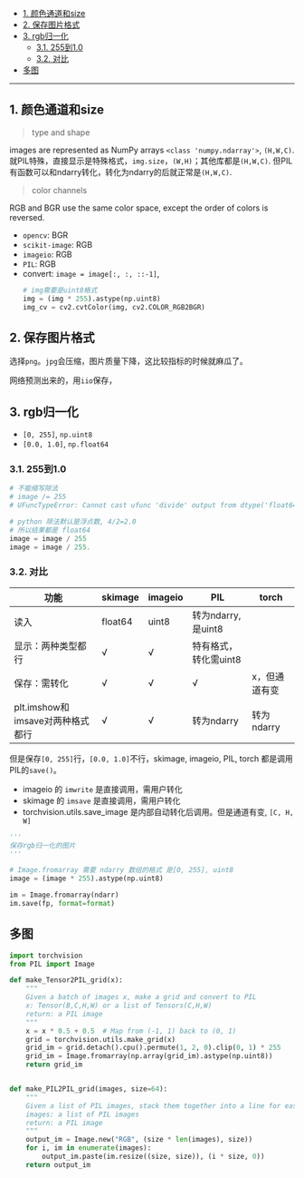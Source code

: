 - [1. 颜色通道和size](#1-颜色通道和size)
- [2. 保存图片格式](#2-保存图片格式)
- [3. rgb归一化](#3-rgb归一化)
  - [3.1. 255到1.0](#31-255到10)
  - [3.2. 对比](#32-对比)
- [多图](#多图)

---
## 1. 颜色通道和size

> type and shape

images are represented as NumPy arrays `<class 'numpy.ndarray'>`, `(H,W,C)`. 就PIL特殊，直接显示是特殊格式，`img.size`，`(W,H)`；其他库都是`(H,W,C)`. 但PIL有函数可以和ndarry转化，转化为ndarry的后就正常是`(H,W,C)`.

> color channels

RGB and BGR use the same color space, except the order of colors is reversed. 
- `opencv`: BGR
- `scikit-image`: RGB
- `imageio`: RGB
- `PIL`: RGB
- convert: `image = image[:, :, ::-1]`, 
    ```python
    # img需要是uint8格式
    img = (img * 255).astype(np.uint8)
    img_cv = cv2.cvtColor(img, cv2.COLOR_RGB2BGR)
    ```



## 2. 保存图片格式

选择`png`。`jpg`会压缩，图片质量下降，这比较指标的时候就麻瓜了。

网络预测出来的，用`iio`保存，

## 3. rgb归一化

- `[0, 255]`, `np.uint8`
- `[0.0, 1.0]`, `np.float64`
### 3.1. 255到1.0


```python
# 不能缩写除法
# image /= 255
# UFuncTypeError: Cannot cast ufunc 'divide' output from dtype('float64') to dtype('uint8') with casting rule 'same_kind'

# python 除法默认是浮点数, 4/2=2.0
# 所以结果都是 float64 
image = image / 255
image = image / 255.
```


### 3.2. 对比

|功能|skimage|imageio|PIL|torch|
|-|-|-|-|-|
|读入|float64|uint8|转为ndarry, 是uint8||
|显示：两种类型都行|√|√|特有格式，转化需uint8||
|保存：需转化|√|√|√|x，但通道有变|
|plt.imshow和imsave对两种格式都行|√|√|转为ndarry|转为ndarry|

但是保存`[0, 255]`行，`[0.0, 1.0]`不行，skimage, imageio, PIL, torch 都是调用 PIL的`save()`。
- imageio 的 `imwrite` 是直接调用，需用户转化
- skimage 的 `imsave` 是直接调用，需用户转化
- torchvision.utils.save_image 是内部自动转化后调用。但是通道有变, `[C, H, W]`
```python
'''
保存rgb归一化的图片
'''

# Image.fromarray 需要 ndarry 数组的格式 是[0, 255], uint8
image = (image * 255).astype(np.uint8)

im = Image.fromarray(ndarr)
im.save(fp, format=format)
```

## 多图

```python
import torchvision
from PIL import Image

def make_Tensor2PIL_grid(x):
    """
    Given a batch of images x, make a grid and convert to PIL
    x: Tensor(B,C,H,W) or a list of Tensors(C,H,W)
    return: a PIL image
    """
    x = x * 0.5 + 0.5  # Map from (-1, 1) back to (0, 1)
    grid = torchvision.utils.make_grid(x)
    grid_im = grid.detach().cpu().permute(1, 2, 0).clip(0, 1) * 255
    grid_im = Image.fromarray(np.array(grid_im).astype(np.uint8))
    return grid_im


def make_PIL2PIL_grid(images, size=64):
    """
    Given a list of PIL images, stack them together into a line for easy viewing
    images: a list of PIL images
    return: a PIL image
    """
    output_im = Image.new("RGB", (size * len(images), size))
    for i, im in enumerate(images):
        output_im.paste(im.resize((size, size)), (i * size, 0))
    return output_im
```